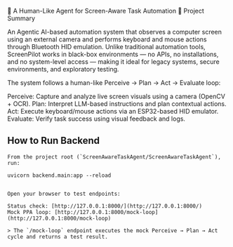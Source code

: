 🧠 A Human-Like Agent for Screen-Aware Task Automation
📘 Project Summary

An Agentic AI-based automation system that observes a computer screen using an external camera and performs keyboard and mouse actions through Bluetooth HID emulation.
Unlike traditional automation tools, ScreenPilot works in black-box environments — no APIs, no installations, and no system-level access — making it ideal for legacy systems, secure environments, and exploratory testing.

The system follows a human-like Perceive → Plan → Act → Evaluate loop:

Perceive: Capture and analyze live screen visuals using a camera (OpenCV + OCR).
Plan: Interpret LLM-based instructions and plan contextual actions.
Act: Execute keyboard/mouse actions via an ESP32-based HID emulator.
Evaluate: Verify task success using visual feedback and logs.


## How to Run Backend

    From the project root (`ScreenAwareTaskAgent/ScreenAwareTaskAgent`), run:

    uvicorn backend.main:app --reload


    Open your browser to test endpoints:

    Status check: [http://127.0.0.1:8000/](http://127.0.0.1:8000/)
    Mock PPA loop: [http://127.0.0.1:8000/mock-loop](http://127.0.0.1:8000/mock-loop)

    > The `/mock-loop` endpoint executes the mock Perceive → Plan → Act cycle and returns a test result.
